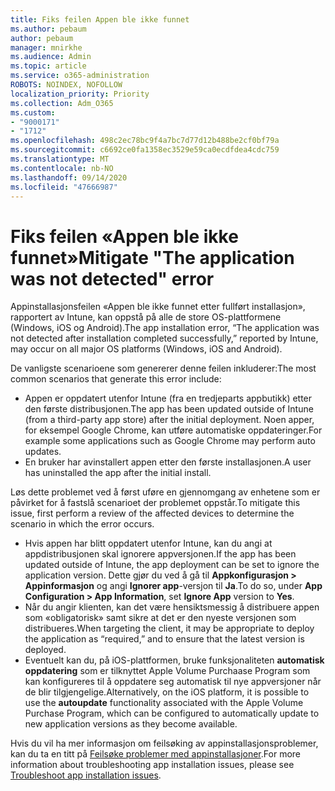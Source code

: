 ```yaml
---
title: Fiks feilen Appen ble ikke funnet
ms.author: pebaum
author: pebaum
manager: mnirkhe
ms.audience: Admin
ms.topic: article
ms.service: o365-administration
ROBOTS: NOINDEX, NOFOLLOW
localization_priority: Priority
ms.collection: Adm_O365
ms.custom:
- "9000171"
- "1712"
ms.openlocfilehash: 498c2ec78bc9f4a7bc7d77d12b488be2cf0bf79a
ms.sourcegitcommit: c6692ce0fa1358ec3529e59ca0ecdfdea4cdc759
ms.translationtype: MT
ms.contentlocale: nb-NO
ms.lasthandoff: 09/14/2020
ms.locfileid: "47666987"
---
```

# <a name="mitigate-the-application-was-not-detected-error"></a><span data-ttu-id="ab7fa-102">Fiks feilen «Appen ble ikke funnet»</span><span class="sxs-lookup"><span data-stu-id="ab7fa-102">Mitigate "The application was not detected" error</span></span>

<span data-ttu-id="ab7fa-103">Appinstallasjonsfeilen «Appen ble ikke funnet etter fullført installasjon», rapportert av Intune, kan oppstå på alle de store OS-plattformene (Windows, iOS og Android).</span><span class="sxs-lookup"><span data-stu-id="ab7fa-103">The app installation error, “The application was not detected after installation completed successfully,” reported by Intune, may occur on all major OS platforms (Windows, iOS and Android).</span></span>

<span data-ttu-id="ab7fa-104">De vanligste scenarioene som genererer denne feilen inkluderer:</span><span class="sxs-lookup"><span data-stu-id="ab7fa-104">The most common scenarios that generate this error include:</span></span>

- <span data-ttu-id="ab7fa-105">Appen er oppdatert utenfor Intune (fra en tredjeparts appbutikk) etter den første distribusjonen.</span><span class="sxs-lookup"><span data-stu-id="ab7fa-105">The app has been updated outside of Intune (from a third-party app store) after the initial deployment.</span></span> <span data-ttu-id="ab7fa-106">Noen apper, for eksempel Google Chrome, kan utføre automatiske oppdateringer.</span><span class="sxs-lookup"><span data-stu-id="ab7fa-106">For example some applications such as Google Chrome may perform auto updates.</span></span>
- <span data-ttu-id="ab7fa-107">En bruker har avinstallert appen etter den første installasjonen.</span><span class="sxs-lookup"><span data-stu-id="ab7fa-107">A user has uninstalled the app after the initial install.</span></span>

<span data-ttu-id="ab7fa-108">Løs dette problemet ved å først uføre en gjennomgang av enhetene som er påvirket for å fastslå scenarioet der problemet oppstår.</span><span class="sxs-lookup"><span data-stu-id="ab7fa-108">To mitigate this issue, first perform a review of the affected devices to determine the scenario in which the error occurs.</span></span>

- <span data-ttu-id="ab7fa-109">Hvis appen har blitt oppdatert utenfor Intune, kan du angi at appdistribusjonen skal ignorere appversjonen.</span><span class="sxs-lookup"><span data-stu-id="ab7fa-109">If the app has been updated outside of Intune, the app deployment can be set to ignore the application version.</span></span> <span data-ttu-id="ab7fa-110">Dette gjør du ved å gå til **Appkonfigurasjon > Appinformasjon** og angi **Ignorer app**-versjon til **Ja**.</span><span class="sxs-lookup"><span data-stu-id="ab7fa-110">To do so, under **App Configuration > App Information**, set **Ignore App** version to **Yes**.</span></span>
- <span data-ttu-id="ab7fa-111">Når du angir klienten, kan det være hensiktsmessig å distribuere appen som «obligatorisk» samt sikre at det er den nyeste versjonen som distribueres.</span><span class="sxs-lookup"><span data-stu-id="ab7fa-111">When targeting the client, it may be appropriate to deploy the application as “required,” and to ensure that the latest version is deployed.</span></span>
- <span data-ttu-id="ab7fa-112">Eventuelt kan du, på iOS-plattformen, bruke funksjonaliteten **automatisk oppdatering** som er tilknyttet Apple Volume Purchaase Program som kan konfigureres til å oppdatere seg automatisk til nye appversjoner når de blir tilgjengelige.</span><span class="sxs-lookup"><span data-stu-id="ab7fa-112">Alternatively, on the iOS platform, it is possible to use the **autoupdate** functionality associated with the Apple Volume Purchase Program, which can be configured to automatically update to new application versions as they become available.</span></span>

<span data-ttu-id="ab7fa-113">Hvis du vil ha mer informasjon om feilsøking av appinstallasjonsproblemer, kan du ta en titt på [Feilsøke problemer med appinstallasjoner](https://docs.microsoft.com/intune/troubleshoot-app-install).</span><span class="sxs-lookup"><span data-stu-id="ab7fa-113">For more information about troubleshooting app installation issues, please see [Troubleshoot app installation issues](https://docs.microsoft.com/intune/troubleshoot-app-install).</span></span>
